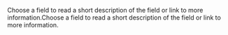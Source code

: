 <span data-ttu-id="5c36c-101">Choose a field to read a short description of the field or link to more information.</span><span class="sxs-lookup"><span data-stu-id="5c36c-101">Choose a field to read a short description of the field or link to more information.</span></span>
